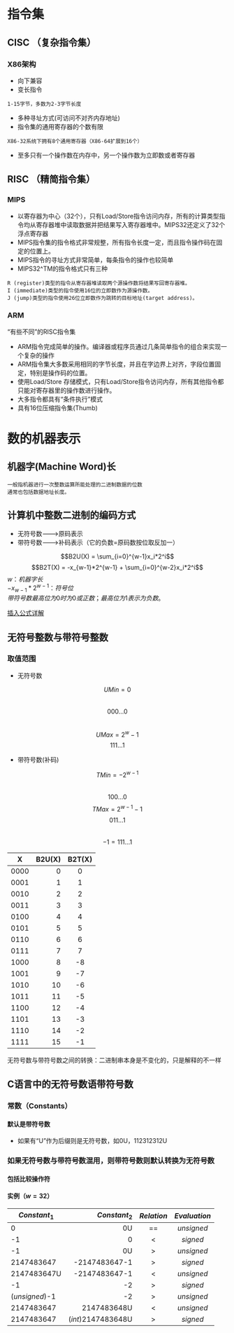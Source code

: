 # 指令集
## CISC （复杂指令集）
### X86架构
* 向下兼容
* 变长指令
```
1-15字节，多数为2-3字节长度
```
* 多种寻址方式(可访问不对齐内存地址)
* 指令集的通用寄存器的个数有限
```
X86-32系统下拥有8个通用寄存器（X86-64扩展到16个）
```
* 至多只有一个操作数在内存中，另一个操作数为立即数或者寄存器
## RISC （精简指令集）
### MIPS
* 以寄存器为中心（32个），只有Load/Store指令访问内存，所有的计算类型指令均从寄存器堆中读取数据并把结果写入寄存器堆中。MIPS32还定义了32个浮点寄存器
* MIPS指令集的指令格式非常规整，所有指令长度一定，而且指令操作码在固定的位置上。
* MIPS指令的寻址方式非常简单，每条指令的操作也较简单
* MIPS32^TM的指令格式只有三种
```
R (register)类型的指令从寄存器堆读取两个源操作数将结果写回寄存器堆。
I (immediate)类型的指令使用16位的立即数作为源操作数。
J (jump)类型的指令使用26位立即数作为跳转的目标地址(target address)。
```
### ARM 
“有些不同”的RISC指令集
* ARM指令完成简单的操作。编译器或程序员通过几条简单指令的组合来实现一个复杂的操作
* ARM指令集大多数采用相同的字节长度，并且在字边界上对齐，字段位置固定，特别是操作码的位置。
* 使用Load/Store 存储模式，只有Load/Store指令访问内存，所有其他指令都只能对寄存器里的操作数进行操作。
* 大多指令都具有“条件执行”模式  
* 具有16位压缩指令集(Thumb)

# 数的机器表示
## 机器字(Machine Word)长
```
一般指机器进行一次整数运算所能处理的二进制数据的位数
通常也包括数据地址长度。
```
## 计算机中整数二进制的编码方式
* 无符号数--->原码表示
* 带符号数--->补码表示（它的负数=原码数按位取反加一）

$$B2U(X) = \sum_{i=0}^{w-1}x_i*2^i$$
$$B2T(X) = -x_{w-1}*2^{w-1} + \sum_{i=0}^{w-2}x_i*2^i$$
$w：机器字长$  
$-x_{w-1}*2^{w-1}：符号位$  
$带符号数最高位为0时为0或正数；最高位为1表示为负数。$

[插入公式详解](https://blog.csdn.net/shmilychan/article/details/51482945)
## 无符号整数与带符号整数
### 取值范围
* 无符号数  

$$UMin = 0$$  
$$000...0$$  
$$UMax = 2^w-1$$
$$111...1$$  

* 带符号数(补码)

$$TMin = -2^{w-1}$$  
$$100...0$$
$$TMax = 2^{w-1}-1$$
$$011...1$$  
$$-1=111...1$$  

| X | B2U(X) | B2T(X) |  
| -| -: | :-: |
| 0000 | 0 | 0 |
| 0001 | 1 | 1 |
| 0010 | 2 | 2 |
| 0011 | 3 | 3 |
| 0100 | 4 | 4 |
| 0101 | 5 | 5 |
| 0110 | 6 | 6 |
| 0111 | 7 | 7 |
| 1000 | 8 | -8|
| 1001 | 9 | -7|
| 1010 | 10| -6|
| 1011 | 11| -5|
| 1100 | 12| -4|
| 1101 | 13| -3|
| 1110 | 14| -2|
| 1111 | 15| -1|

无符号数与带符号数之间的转换：二进制串本身是不变化的，只是解释的不一样

## C语言中的无符号数语带符号数
### 常数（Constants）
#### 默认是带符号数
* 如果有“U”作为后缀则是无符号数，如0U，112312312U
### 如果无符号数与带符号数混用，则带符号数则默认转换为无符号数
#### 包括比较操作符
#### 实例（$w=32$）
|$Constant_1$|$Constant_2$|$Relation$|$Evaluation$|
|-|-:|:-:|:-:|
|0|0U|==|$unsigned$|
|-1|0|<|$signed$|
|-1|0U|>|$unsigned$|
|2147483647|-2147483647-1|>|$signed$|
|2147483647U|-2147483647-1|<|$unsigned$|
|-1|-2|>|$signed$|
|($unsigned$)-1|-2|>|$unsigned$|
|2147483647|2147483648U|<|$unsigned$|
|2147483647|($int$)2147483648U|>|$signed$|
